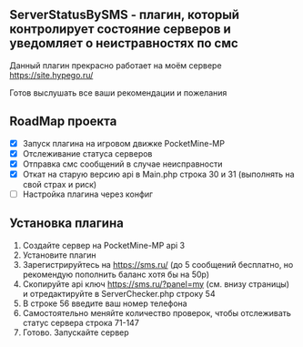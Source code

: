 ServerStatusBySMS - плагин, который контролирует состояние серверов и уведомляет о неистравностях по смс 
-------------

Данный плагин прекрасно работает на моём сервере https://site.hypego.ru/

Готов выслушать все ваши рекомендации и пожелания

RoadMap проекта
-------------
- [x] Запуск плагина на игровом движке PocketMine-MP
- [x] Отслеживание статуса серверов
- [x] Отправка смс сообщений в случае неисправности
- [x] Откат на старую версию api в Main.php строка 30 и 31 (выполнять на свой страх и риск)
- [ ] Настройка плагина через конфиг

Установка плагина
-------------
1. Создайте сервер на PocketMine-MP api 3
2. Установите плагин
3. Зарегистрируйтесь на https://sms.ru/ (до 5 сообщений бесплатно, но рекомендую пополнить баланс хотя бы на 50р)
4. Скопируйте api ключ https://sms.ru/?panel=my (см. внизу страницы) и отредактируйте в ServerChecker.php строку 54
6. В строке 56 введите ваш номер телефона
7. Самостоятельно меняйте количество проверок, чтобы отслеживать статус сервера строка 71-147
8. Готово. Запускайте сервер
